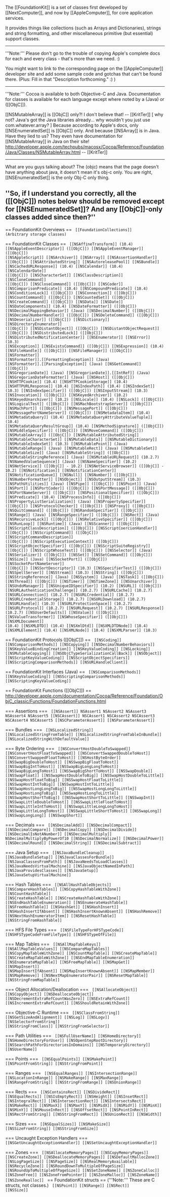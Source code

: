 

The [[FoundationKit]] is a set of classes first developed by [[NextComputer]], and now by [[AppleComputer]], for core application services.

It provides things like collections (such as Arrays and Dictionaries), strings and string formatting, and other miscellaneous primitive (but essential) support classes. 

----

'''Note:''' Please don't go to the trouble of copying Apple's complete docs for each and every class - that's more than we need. :)

You might want to link to the corresponding page on the [[AppleComputer]] developer site and add some sample code and gotchas that can't be found there. (Plus: Fill in that "Description forthcoming." :) )

----
'''Note:''' Cocoa is available to both Objective-C and Java. Documentation for classes is available for each language except where noted by a (Java) or ([[ObjC]]).

[[NSMutableArray]] is [[ObjC]] only?! I don't believe that! -- [[KritTer]] [ why not? Java's got the Java libraries already... why wouldn't you just use com.whatever.array? ] Because according to Apple's docs, only [[NSEnumeratedSet]] is [[ObjC]] only. And because [[NSArray]] is in Java. Have they lied to us? They even have documentation for [[NSMutableArray]] in Java on their site! http://developer.apple.com/techpubs/macosx/Cocoa/Reference/Foundation/Java/Classes/NSMutableArray.html -- [[KritTer]]

----
What are you guys talking about? The (objc) means that the page doesn't have anything about java, it doesn't mean it's obj-c only. You are right, [[NSEnumeratedSet]] is the only Obj-C only thing.

''So, if I understand you correctly, all the ([[ObjC]]) notes below should be removed except for [[NSEnumeratedSet]]? And any [[ObjC]]-only classes added since then?''
----


== FoundationKit Overviews ==
<code>
 [[FoundationCollections]] (Arbitrary storage classes)
</code>

== FoundationKit Classes ==
<code>
 [[NSAffineTransform]] (10.4)
 [[NSAppleEventDescriptor]] ([[ObjC]])
 [[NSAppleEventManager]] ([[ObjC]])
 [[NSAppleScript]]
 [[NSArchiver]]
 [[NSArray]]
 [[NSAssertionHandler]] ([[ObjC]])
 [[NSAttributedString]]
 [[NSAutoreleasePool]]
 [[NSBundle]]
 [[NSCachedURLResponse]] (10.4)
 [[NSCalendar]] (10.4)
 [[NSCalendarDate]] ([[ObjC]])
 [[NSCharacterSet]]
 [[NSClassDescription]]
 [[NSCloneCommand]] ([[ObjC]])
 [[NSCloseCommand]] ([[ObjC]])
 [[NSCoder]]
 [[NSComparisonPredicate]] (10.4)
 [[NSCompoundPredicate]] (10.4)
 [[NSConditionLock]] ([[ObjC]])
 [[NSConnection]] ([[ObjC]])
 [[NSCountCommand]] ([[ObjC]])
 [[NSCountedSet]] ([[ObjC]])
 [[NSCreateCommand]] ([[ObjC]])
 [[NSData]]
 [[NSDate]]
 [[NSDateComponents]] (10.4)
 [[NSDateFormatter]] ([[ObjC]])
 [[NSDecimalMappingBehavior]] (Java)
 [[NSDecimalNumber]] ([[ObjC]])
 [[NSDecimalNumberHandler]] ([[ObjC]])
 [[NSDeleteCommand]] ([[ObjC]])
 [[NSDeserializer]] ([[ObjC]])
 [[NSDictionary]]
 [[NSDirectoryEnumerator]] ([[ObjC]])
 [[NSDistantObject]] ([[ObjC]])
 [[NSDistantObjectRequest]] ([[ObjC]])
 [[NSDistributedLock]] ([[ObjC]])
 [[NSDistributedNotificationCenter]]
 [[NSEnumerator]]
 [[NSError]] (10.3)
 [[NSException]]
 [[NSExistsCommand]] ([[ObjC]])
 [[NSExpression]] (10.4)
 [[NSFileHandle]] ([[ObjC]])
 [[NSFileManager]] ([[ObjC]])
 [[NSFormatter]]
 [[NSFormatter]].[[FormattingException]] (Java)
 [[NSFormatter]].[[ParsingException]] (Java)
 [[NSGetCommand]] ([[ObjC]])
 [[NSGregorianDate]] (Java)
 [[NSGregorianDate]].[[IntRef]] (Java)
 [[NSGregorianDateFormatter]] (Java)
 [[NSHost]] ([[ObjC]])
 [[NSHTTPCookie]] (10.4)
 [[NSHTTPCookieStorage]] (10.4)
 [[NSHTTPURLResponse]] (10.4)
 [[NSIndexPath]] (10.4)
 [[NSIndexSet]] (10.3)
 [[NSIndexSpecifier]] ([[ObjC]])
 [[NSInputStream]] (10.3)
 [[NSInvocation]] ([[ObjC]])
 [[NSKeyedArchiver]] (10.2)
 [[NSKeyedUnarchiver]] (10.2)
 [[NSLocale]] (10.4)
 [[NSLock]] ([[ObjC]])
 [[NSLogicalTest]] ([[ObjC]])
 [[NSMachBootstrapServer]] ([[ObjC]])
 [[NSMachPort]] ([[ObjC]])
 [[NSMessagePort]] ([[ObjC]])
 [[NSMessagePortNameServer]] ([[ObjC]])
 [[NSMetadataItem]] (10.4)
 [[NSMetadataQuery]] (10.4)
 [[NSMetadataQueryAttributeValueTuple]] (10.4)
 [[NSMetadataQueryResultGroup]] (10.4)
 [[NSMethodSignature]] ([[ObjC]])
 [[NSMiddleSpecifier]] ([[ObjC]])
 [[NSMoveCommand]] ([[ObjC]])
 [[NSMutableArray]] ([[ObjC]])
 [[NSMutableAttributedString]]
 [[NSMutableCharacterSet]]
 [[NSMutableData]]
 [[NSMutableDictionary]]
 [[NSMutableIndexSet]] (10.3)
 [[NSMutablePoint]] (Java)
 [[NSMutableRange]] (Java)
 [[NSMutableRect]] (Java)
 [[NSMutableSet]]
 [[NSMutableSize]] (Java)
 [[NSMutableString]] ([[ObjC]])
 [[NSMutableStringReference]] (Java)
 [[NSMutableURLRequest]] (10.2.7)
 [[NSNamedValueSequence]] (Java)
 [[NSNameSpecifier]] (10.2)
 [[NSNetService]] ([[ObjC]] - 10.2)
 [[NSNetServiceBrowser]] ([[ObjC]] - 10.2)
 [[NSNotification]]
 [[NSNotificationCenter]]
 [[NSNotificationQueue]]
 [[NSNull]]
 [[NSNumber]] ([[ObjC]])
 [[NSNumberFormatter]]
 [[NSObject]]
 [[NSOutputStream]] (10.3)
 [[NSPathUtilities]] (Java)
 [[NSPipe]] ([[ObjC]])
 [[NSPoint]] (Java)
 [[NSPort]]
 [[NSPortCoder]] ([[ObjC]])
 [[NSPortMessage]] ([[ObjC]])
 [[NSPortNameServer]] ([[ObjC]])
 [[NSPositionalSpecifier]] ([[ObjC]])
 [[NSPredicate]] (10.4)
 [[NSProcessInfo]] ([[ObjC]])
 [[NSPropertyListSerialization]] (Java)
 [[NSPropertySpecifier]] ([[ObjC]])
 [[NSProtocolChecker]] ([[ObjC]])
 [[NSProxy]] ([[ObjC]])
 [[NSQuitCommand]] ([[ObjC]])
 [[NSRandomSpecifier]] ([[ObjC]])
 [[NSRange]] (Java)
 [[NSRangeSpecifier]] ([[ObjC]])
 [[NSRect]] (Java)
 [[NSRecursiveLock]] ([[ObjC]])
 [[NSRelativeSpecifier]] ([[ObjC]])
 [[NSRunLoop]]
 [[NSRuntime]] (Java)
 [[NSScanner]] ([[ObjC]])
 [[NSScriptClassDescription]] ([[ObjC]])
 [[NSScriptCoercionHandler]] ([[ObjC]])
 [[NSScriptCommand]] ([[ObjC]])
 [[NSScriptCommandDescription]] ([[ObjC]])
 [[NSScriptExecutionContext]] ([[ObjC]])
 [[NSScriptObjectSpecifier]] ([[ObjC]])
 [[NSScriptSuiteRegistry]] ([[ObjC]])
 [[NSScriptWhoseTest]] ([[ObjC]])
 [[NSSelector]] (Java)
 [[NSSerializer]] ([[ObjC]])
 [[NSSet]]
 [[NSSetCommand]] ([[ObjC]])
 [[NSSize]] (Java)
 [[NSSocketPort]] ([[ObjC]])
 [[NSSocketPortNameServer]] ([[ObjC]])
 [[NSSortDescriptor]] (10.3)
 [[NSSpecifierTest]] ([[ObjC]])
 [[NSSpellServer]]
 [[NSStream]] (10.3)
 [[NSString]] ([[ObjC]])
 [[NSStringReference]] (Java)
 [[NSSystem]] (Java)
 [[NSTask]] ([[ObjC]])
 [[NSThread]] ([[ObjC]])
 [[NSTimer]]
 [[NSTimeZone]]
 [[NSUnarchiver]]
 [[NSUndoManager]]
 [[NSUniqueIDSpecifier]] (10.2)
 [[NSURL]] ([[ObjC]])
 [[NSURLAuthenticationChallenge]] (10.2.7)
 [[NSURLCache]] (10.2.7)
 [[NSURLConnection]] (10.2.7)
 [[NSURLCredential]] (10.2.7)
 [[NSURLCredentialStorage]] (10.2.7)
 [[NSURLDownload]] (10.2.7)
 [[NSURLHandle]] (10.3)
 [[NSURLProtectionSpace]] (10.2.7)
 [[NSURLProtocol]] (10.2.7)
 [[NSURLRequest]] (10.2.7)
 [[NSURLResponse]] (10.2.7)
 [[NSUserDefaults]]
 [[NSValue]] ([[ObjC]])
 [[NSValueTransformer]]
 [[NSWhoseSpecifier]] ([[ObjC]])
 [[NSXMLDocument]] (10.4)
 [[NSXMLDTD]] (10.4) [[NSXmlDtd]]
 [[NSXMLDTDNode]] (10.4)
 [[NSXMLElement]] (10.4)
 [[NSXMLNode]] (10.4)
 [[NSXMLParser]] (10.3)
 </code>

== FoundationKit Protocols ([[ObjC]]) ==
<code>
 [[NSCoding]]
 [[NSComparisonMethods]]
 [[NSCopying]]
 [[NSDecimalNumberBehaviors]]
 [[NSKeyValueBindingCreation]]
 [[NSKeyValueCoding]]
 [[NSLocking]]
 [[NSMutableCopying]]
 [[NSObjCTypeSerializationCallBack]]
 [[NSObject]]
 [[NSScriptKeyValueCoding]]
 [[NSScriptObjectSpecifiers]]
 [[NSScriptingComparisonMethods]]
 [[NSURLHandleClient]]
</code>

== FoundationKit Interfaces (Java) ==
<code>
 [[NSComparisonMethods]]
 [[NSKeyValueCoding]] 
 [[NSScriptingComparisonMethods]]
 [[NSScriptingKeyValueCoding]]
</code>

== FoundationKit Functions ([[ObjC]]) ==
http://developer.apple.com/documentation/Cocoa/Reference/Foundation/ObjC_classic/Functions/FoundationFunctions.html

=== Assertions ===
<code>
 [[NSAssert]]
 NSAssert1
 NSAssert2
 NSAssert3
 NSAssert4
 NSAssert5
 [[NSCAssert]]
 NSCAssert1
 NSCAssert2
 NSCAssert3
 NSCAssert4
 NSCAssert5
 [[NSCParameterAssert]]
 [[NSParameterAssert]]
</code>

=== Bundles ===
<code>
 [[NSLocalizedString]]
 [[NSLocalizedStringFromTable]]
 [[NSLocalizedStringFromTableInBundle]]
 [[NSLocalizedStringWithDefaultValue]]
</code>

=== Byte Ordering ===
<code>
 [[NSConvertHostDoubleToSwapped]]
 [[NSConvertHostFloatToSwapped]]
 [[NSConvertSwappedDoubleToHost]]
 [[NSConvertSwappedFloatToHost]]
 [[NSHostByteOrder]]
 [[NSSwapBigDoubleToHost]]
 [[NSSwapBigFloatToHost]]
 [[NSSwapBigIntToHost]]
 [[NSSwapBigLongLongToHost]]
 [[NSSwapBigLongToHost]]
 [[NSSwapBigShortToHost]]
 [[NSSwapDouble]]
 [[NSSwapFloat]]
 [[NSSwapHostDoubleToBig]]
 [[NSSwapHostDoubleToLittle]]
 [[NSSwapHostFloatToBig]]
 [[NSSwapHostFloatToLittle]]
 [[NSSwapHostIntToBig]]
 [[NSSwapHostIntToLittle]]
 [[NSSwapHostLongLongToBig]]
 [[NSSwapHostLongLongToLittle]]
 [[NSSwapHostLongToBig]]
 [[NSSwapHostLongToLittle]]
 [[NSSwapHostShortToBig]]
 [[NSSwapHostShortToLittle]]
 [[NSSwapInt]]
 [[NSSwapLittleDoubleToHost]]
 [[NSSwapLittleFloatToHost]]
 [[NSSwapLittleIntToHost]]
 [[NSSwapLittleLongLongToHost]]
 [[NSSwapLittleLongToHost]]
 [[NSSwapLittleShortToHost]]
 [[NSSwapLong]]
 [[NSSwapLongLong]]
 [[NSSwapShort]]
</code>

=== Decimals ===
<code>
 [[NSDecimalAdd]]
 [[NSDecimalCompact]]
 [[NSDecimalCompare]]
 [[NSDecimalCopy]]
 [[NSDecimalDivide]]
 [[NSDecimalIsNotANumber]]
 [[NSDecimalMultiply]]
 NSDecimalMultiplyByPowerOf10
 [[NSDecimalNormalize]]
 [[NSDecimalPower]]
 [[NSDecimalRound]]
 [[NSDecimalString]]
 [[NSDecimalSubtract]]
</code>

=== Java Setup ===
<code>
 [[NSJavaBundleCleanup]]
 [[NSJavaBundleSetup]]
 [[NSJavaClassesForBundle]]
 [[NSJavaClassesFromPath]]
 [[NSJavaNeedsToLoadClasses]]
 [[NSJavaNeedsVirtualMachine]]
 [[NSJavaObjectNamedInPath]]
 [[NSJavaProvidesClasses]]
 [[NSJavaSetup]]
 [[NSJavaSetupVirtualMachine]]
</code>

=== Hash Tables ===
<code>
 [[NSAllHashTableObjects]]
 [[NSCompareHashTables]]
 [[NSCopyHashTableWithZone]]
 [[NSCountHashTable]]
 [[NSCreateHashTable]]
 [[NSCreateHashTableWithZone]]
 [[NSEndHashTableEnumeration]]
 [[NSEnumerateHashTable]]
 [[NSFreeHashTable]]
 [[NSHashGet]]
 [[NSHashInsert]]
 [[NSHashInsertIfAbsent]]
 [[NSHashInsertKnownAbsent]]
 [[NSHashRemove]]
 [[NSNextHashEnumeratorItem]]
 [[NSResetHashTable]]
 [[NSStringFromHashTable]]
</code>

=== HFS File Types ===
<code>
 [[NSFileTypeForHFSTypeCode]]
 [[NSHFSTypeCodeFromFileType]]
 [[NSHFSTypeOfFile]]
</code>

=== Map Tables ===
<code>
 [[NSAllMapTableKeys]]
 [[NSAllMapTableValues]]
 [[NSCompareMapTables]]
 [[NSCopyMapTableWithZone]]
 [[NSCountMapTable]]
 [[NSCreateMapTable]]
 [[NSCreateMapTableWithZone]]
 [[NSEndMapTableEnumeration]]
 [[NSEnumerateMapTable]]
 [[NSFreeMapTable]]
 [[NSMapGet]]
 [[NSMapInsert]]
 [[NSMapInsertIfAbsent]]
 [[NSMapInsertKnownAbsent]]
 [[NSMapMember]]
 [[NSMapRemove]]
 [[NSNextMapEnumeratorPair]]
 [[NSResetMapTable]]
 [[NSStringFromMapTable]]
</code>

=== Object Allocation/Deallocation ===
<code>
 [[NSAllocateObject]]
 [[NSCopyObject]]
 [[NSDeallocateObject]]
 [[NSDecrementExtraRefCountWasZero]]
 [[NSExtraRefCount]]
 [[NSIncrementExtraRefCount]]
 [[NSShouldRetainWithZone]]
</code>

=== Objective-C Runtime ===
<code>
 [[NSClassFromString]]
 [[NSGetSizeAndAlignment]]
 [[NSLog]]
 [[NSLogv]]
 [[NSSelectorFromString]]
 [[NSStringFromClass]]
 [[NSStringFromSelector]]
</code>

=== Path Utilities ===
<code>
 [[NSFullUserName]]
 [[NSHomeDirectory]]
 [[NSHomeDirectoryForUser]]
 [[NSOpenStepRootDirectory]]
 [[NSSearchPathForDirectoriesInDomains]]
 [[NSTemporaryDirectory]]
 [[NSUserName]]
</code>

=== Points ===
<code>
 [[NSEqualPoints]]
 [[NSMakePoint]]
 [[NSPointFromString]]
 [[NSStringFromPoint]]
</code>

=== Ranges ===
<code>
 [[NSEqualRanges]]
 [[NSIntersectionRange]]
 [[NSLocationInRange]]
 [[NSMakeRange]]
 [[NSMaxRange]]
 [[NSRangeFromString]]
 [[NSStringFromRange]]
 [[NSUnionRange]]
</code>

=== Rects ===
<code>
 [[NSContainsRect]]
 [[NSDivideRect]]
 [[NSEqualRects]]
 [[NSIsEmptyRect]]
 [[NSHeight]]
 [[NSInsetRect]]
 [[NSIntegralRect]]
 [[NSIntersectionRect]]
 [[NSIntersectsRect]]
 [[NSMakeRect]]
 [[NSMaxX]]
 [[NSMaxY]]
 [[NSMidX]]
 [[NSMidY]]
 [[NSMinX]]
 [[NSMinY]]
 [[NSMouseInRect]]
 [[NSOffsetRect]]
 [[NSPointInRect]]
 [[NSRectFromString]]
 [[NSStringFromRect]]
 [[NSUnionRect]]
 [[NSWidth]]
</code>

=== Sizes ===
<code>
 [[NSEqualSizes]]
 [[NSMakeSize]]
 [[NSSizeFromString]]
 [[NSStringFromSize]]
</code>

=== Uncaught Exception Handlers ===
<code>
 [[NSGetUncaughtExceptionHandler]]
 [[NSSetUncaughtExceptionHandler]]
</code>

=== Zones ===
<code>
 [[NSAllocateMemoryPages]]
 [[NSCopyMemoryPages]]
 [[NSCreateZone]]
 [[NSDeallocateMemoryPages]]
 [[NSDefaultMallocZone]]
 [[NSLogPageSize]]
 [[NSPageSize]]
 [[NSRealMemoryAvailable]]
 [[NSRecycleZone]]
 [[NSRoundDownToMultipleOfPageSize]]
 [[NSRoundUpToMultipleOfPageSize]]
 [[NSSetZoneName]]
 [[NSZoneCalloc]]
 [[NSZoneFree]]
 [[NSZoneFromPointer]]
 [[NSZoneMalloc]]
 [[NSZoneName]]
 [[NSZoneRealloc]]
</code>
== FoundationKit structs ==
('''Note:''' These are C structs, not classes.)
<code>
 [[NSPoint]]
 [[NSRange]]
 [[NSRect]]
 [[NSSize]]
</code>